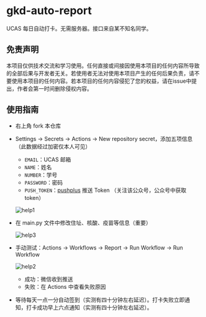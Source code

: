 # gkd-auto-report

UCAS 每日自动打卡。无需服务器。接口来自某不知名同学。

## 免责声明

本项目仅供技术交流和学习使用。任何直接或间接因使用本项目的任何内容所导致的全部后果与开发者无关。若使用者无法对使用本项目产生的任何后果负责，请不要使用本项目的任何内容。若本项目的任何内容侵犯了您的权益，请在issue中提出，作者会第一时间删除侵权内容。

## 使用指南
- 右上角 fork 本仓库
- Settings -> Secrets -> Actions -> New repository secret，添加五项信息（此数据经过加密仅本人可见）
  - `EMAIL`：UCAS 邮箱
  - `NAME`：姓名
  - `NUMBER`：学号
  - `PASSWORD`：密码
  - `PUSH_TOKEN`：[pushplus](http://www.pushplus.plus/) 推送 Token （关注该公众号，公众号中获取 token）
  
  ![help1](img/help1.png)

- 在 main.py 文件中修改住址、核酸、疫苗等信息（重要）

  ![help3](img/help3.png)
- 手动测试：Actions -> Workflows -> Report -> Run Workflow -> Run Workflow

  ![help2](img/help2.png)

  - 成功：微信收到推送
  - 失败：在 Actions 中查看失败原因

- 等待每天一点一分自动签到（实测有四十分钟左右延迟）。打卡失败立即通知，打卡成功早上六点通知（实测有四十分钟左右延迟）。
